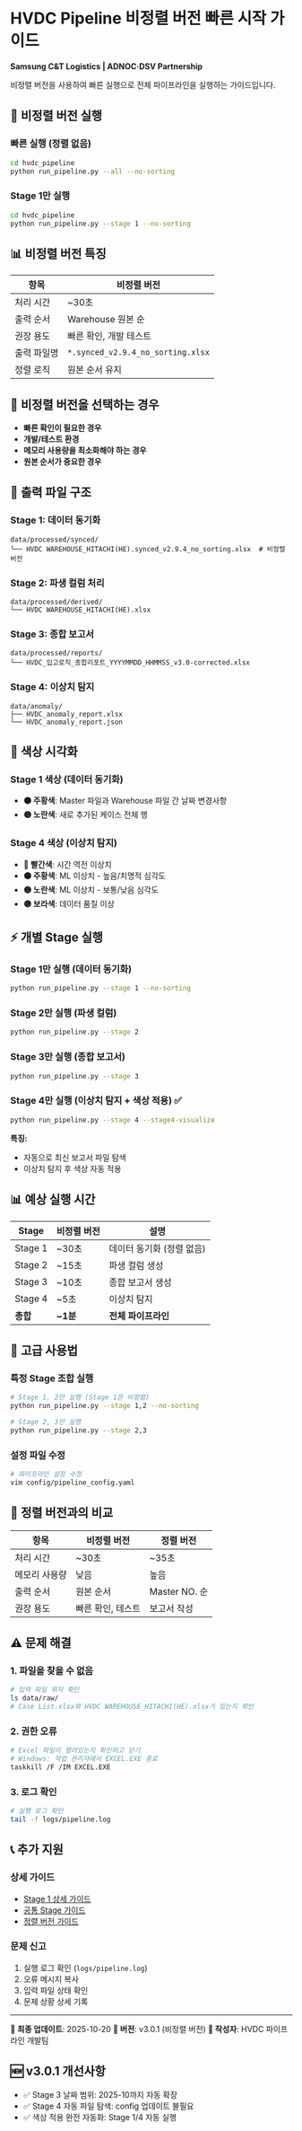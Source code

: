 # HVDC Pipeline 비정렬 버전 빠른 시작 가이드

**Samsung C&T Logistics | ADNOC·DSV Partnership**

비정렬 버전을 사용하여 빠른 실행으로 전체 파이프라인을 실행하는 가이드입니다.

## 🚀 비정렬 버전 실행

### 빠른 실행 (정렬 없음)
```bash
cd hvdc_pipeline
python run_pipeline.py --all --no-sorting
```

### Stage 1만 실행
```bash
cd hvdc_pipeline
python run_pipeline.py --stage 1 --no-sorting
```

## 📊 비정렬 버전 특징

| 항목 | 비정렬 버전 |
|------|------------|
| 처리 시간 | ~30초 |
| 출력 순서 | Warehouse 원본 순 |
| 권장 용도 | 빠른 확인, 개발 테스트 |
| 출력 파일명 | `*.synced_v2.9.4_no_sorting.xlsx` |
| 정렬 로직 | 원본 순서 유지 |

## 🎯 비정렬 버전을 선택하는 경우

- **빠른 확인이 필요한 경우**
- **개발/테스트 환경**
- **메모리 사용량을 최소화해야 하는 경우**
- **원본 순서가 중요한 경우**

## 📁 출력 파일 구조

### Stage 1: 데이터 동기화
```
data/processed/synced/
└── HVDC WAREHOUSE_HITACHI(HE).synced_v2.9.4_no_sorting.xlsx  # 비정렬 버전
```

### Stage 2: 파생 컬럼 처리
```
data/processed/derived/
└── HVDC WAREHOUSE_HITACHI(HE).xlsx
```

### Stage 3: 종합 보고서
```
data/processed/reports/
└── HVDC_입고로직_종합리포트_YYYYMMDD_HHMMSS_v3.0-corrected.xlsx
```

### Stage 4: 이상치 탐지
```
data/anomaly/
├── HVDC_anomaly_report.xlsx
└── HVDC_anomaly_report.json
```

## 🎨 색상 시각화

### Stage 1 색상 (데이터 동기화)
- **🟠 주황색**: Master 파일과 Warehouse 파일 간 날짜 변경사항
- **🟡 노란색**: 새로 추가된 케이스 전체 행

### Stage 4 색상 (이상치 탐지)
- **🔴 빨간색**: 시간 역전 이상치
- **🟠 주황색**: ML 이상치 - 높음/치명적 심각도
- **🟡 노란색**: ML 이상치 - 보통/낮음 심각도
- **🟣 보라색**: 데이터 품질 이상

## ⚡ 개별 Stage 실행

### Stage 1만 실행 (데이터 동기화)
```bash
python run_pipeline.py --stage 1 --no-sorting
```

### Stage 2만 실행 (파생 컬럼)
```bash
python run_pipeline.py --stage 2
```

### Stage 3만 실행 (종합 보고서)
```bash
python run_pipeline.py --stage 3
```

### Stage 4만 실행 (이상치 탐지 + 색상 적용) ✅
```bash
python run_pipeline.py --stage 4 --stage4-visualize
```
**특징:**
- 자동으로 최신 보고서 파일 탐색
- 이상치 탐지 후 색상 자동 적용

## 📊 예상 실행 시간

| Stage | 비정렬 버전 | 설명 |
|-------|------------|------|
| Stage 1 | ~30초 | 데이터 동기화 (정렬 없음) |
| Stage 2 | ~15초 | 파생 컬럼 생성 |
| Stage 3 | ~10초 | 종합 보고서 생성 |
| Stage 4 | ~5초 | 이상치 탐지 |
| **총합** | **~1분** | **전체 파이프라인** |

## 🔧 고급 사용법

### 특정 Stage 조합 실행
```bash
# Stage 1, 2만 실행 (Stage 1은 비정렬)
python run_pipeline.py --stage 1,2 --no-sorting

# Stage 2, 3만 실행
python run_pipeline.py --stage 2,3
```

### 설정 파일 수정
```bash
# 파이프라인 설정 수정
vim config/pipeline_config.yaml
```

## 🔄 정렬 버전과의 비교

| 항목 | 비정렬 버전 | 정렬 버전 |
|------|------------|----------|
| 처리 시간 | ~30초 | ~35초 |
| 메모리 사용량 | 낮음 | 높음 |
| 출력 순서 | 원본 순서 | Master NO. 순 |
| 권장 용도 | 빠른 확인, 테스트 | 보고서 작성 |

## ⚠️ 문제 해결

### 1. 파일을 찾을 수 없음
```bash
# 입력 파일 위치 확인
ls data/raw/
# Case List.xlsx와 HVDC WAREHOUSE_HITACHI(HE).xlsx가 있는지 확인
```

### 2. 권한 오류
```bash
# Excel 파일이 열려있는지 확인하고 닫기
# Windows: 작업 관리자에서 EXCEL.EXE 종료
taskkill /F /IM EXCEL.EXE
```

### 3. 로그 확인
```bash
# 실행 로그 확인
tail -f logs/pipeline.log
```

## 📞 추가 지원

### 상세 가이드
- [Stage 1 상세 가이드](STAGE1_USER_GUIDE.md)
- [공통 Stage 가이드](../common/STAGE_BY_STAGE_GUIDE.md)
- [정렬 버전 가이드](../sorted_version/QUICK_START.md)

### 문제 신고
1. 실행 로그 확인 (`logs/pipeline.log`)
2. 오류 메시지 복사
3. 입력 파일 상태 확인
4. 문제 상황 상세 기록

---

**📅 최종 업데이트**: 2025-10-20
**🔖 버전**: v3.0.1 (비정렬 버전)
**👥 작성자**: HVDC 파이프라인 개발팀

## 🆕 v3.0.1 개선사항
- ✅ Stage 3 날짜 범위: 2025-10까지 자동 확장
- ✅ Stage 4 자동 파일 탐색: config 업데이트 불필요
- ✅ 색상 적용 완전 자동화: Stage 1/4 자동 실행
